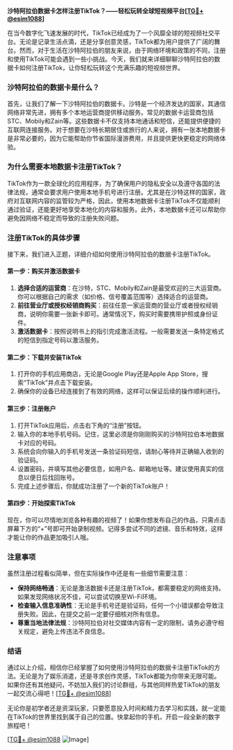**沙特阿拉伯数据卡怎样注册TikTok？——轻松玩转全球短视频平台[[TG💪+ @esim1088](https://t.me/s/esim1088)]**

在当今数字化飞速发展的时代，TikTok已经成为了一个风靡全球的短视频社交平台。无论是记录生活点滴，还是分享创意灵感，TikTok都为用户提供了广阔的舞台。然而，对于生活在沙特阿拉伯的朋友来说，由于网络环境和政策的不同，注册和使用TikTok可能会遇到一些小挑战。今天，我们就来详细聊聊沙特阿拉伯的数据卡如何注册TikTok，让你轻松玩转这个充满乐趣的短视频世界。

### **沙特阿拉伯的数据卡是什么？**
首先，让我们了解一下沙特阿拉伯的数据卡。沙特是一个经济发达的国家，其通信网络非常先进，拥有多个本地运营商提供移动服务。常见的数据卡运营商包括STC、Mobily和Zain等。这些数据卡不仅支持本地通话和短信，还能提供便捷的互联网连接服务。对于想要在沙特长期居住或旅行的人来说，拥有一张本地数据卡是非常必要的，因为它能帮助你节省国际漫游费用，并且提供更快更稳定的网络体验。

### **为什么需要本地数据卡注册TikTok？**
TikTok作为一款全球化的应用程序，为了确保用户的隐私安全以及遵守各国的法律法规，通常会要求用户使用本地手机号进行注册。尤其是在沙特这样的国家，政府对互联网内容的监管较为严格，因此，使用本地数据卡注册TikTok不仅能顺利通过验证，还能更好地享受本地化的内容和服务。此外，本地数据卡还可以帮助你避免因网络不稳定而导致的注册失败问题。

### **注册TikTok的具体步骤**
接下来，我们进入正题，详细介绍如何使用沙特阿拉伯的数据卡注册TikTok。

#### **第一步：购买并激活数据卡**
1. **选择合适的运营商**：在沙特，STC、Mobily和Zain是最受欢迎的三大运营商。你可以根据自己的需求（如价格、信号覆盖范围等）选择适合的运营商。
2. **前往营业厅或授权经销商购买**：前往任意一家运营商的营业厅或者授权经销商，说明你需要一张新卡即可。通常情况下，购买时需要携带护照或身份证件。
3. **激活数据卡**：按照说明书上的指引完成激活流程。一般需要发送一条特定格式的短信到指定号码以激活服务。

#### **第二步：下载并安装TikTok**
1. 打开你的手机应用商店，无论是Google Play还是Apple App Store，搜索“TikTok”并点击下载安装。
2. 确保你的设备已经连接到了有效的网络，这样可以保证后续的操作顺利进行。

#### **第三步：注册账户**
1. 打开TikTok应用后，点击右下角的“注册”按钮。
2. 输入你的本地手机号码。记住，这里必须是你刚刚购买的沙特阿拉伯本地数据卡对应的号码。
3. 系统会向你输入的手机号发送一条验证码短信，请耐心等待并正确输入收到的验证码。
4. 设置密码，并填写其他必要信息，如用户名、邮箱地址等。建议使用真实的信息以便日后找回账号。
5. 完成上述步骤后，你就成功注册了一个新的TikTok账户！

#### **第四步：开始探索TikTok**
现在，你可以尽情地浏览各种有趣的视频了！如果你想发布自己的作品，只需点击屏幕下方的“+”号即可开始录制视频。记得多尝试不同的滤镜、音乐和特效，这样才能让你的作品更加吸引人哦。

### **注意事项**
虽然注册过程看似简单，但在实际操作中还是有一些细节需要注意：
- **保持网络畅通**：无论是激活数据卡还是注册TikTok，都需要稳定的网络支持。如果发现网络状况不佳，可以尝试切换至Wi-Fi环境。
- **检查输入信息准确性**：无论是手机号还是验证码，任何一个小错误都会导致注册失败。因此，在提交之前一定要仔细核对所有信息。
- **尊重当地法律法规**：沙特阿拉伯对社交媒体内容有一定的限制，请务必遵守相关规定，避免上传违法不良信息。

### **结语**
通过以上介绍，相信你已经掌握了如何使用沙特阿拉伯的数据卡注册TikTok的方法。无论是为了娱乐消遣，还是寻求创作灵感，TikTok都能为你带来无限可能。如果你还有其他疑问，不妨加入我们的讨论群组，与其他同样热爱TikTok的朋友一起交流心得吧！[[TG💪+ @esim1088](https://t.me/s/esim1088)]

无论你是初学者还是资深玩家，只要愿意投入时间和精力去学习和实践，就一定能在TikTok的世界里找到属于自己的位置。快拿起你的手机，开启一段全新的数字旅程吧！

[[TG💪+ @esim1088](https://t.me/s/esim1088) ![Image](https://i.postimg.cc/4NQfJmqS/Snipaste-2025-05-13-00-14-12.png)]
